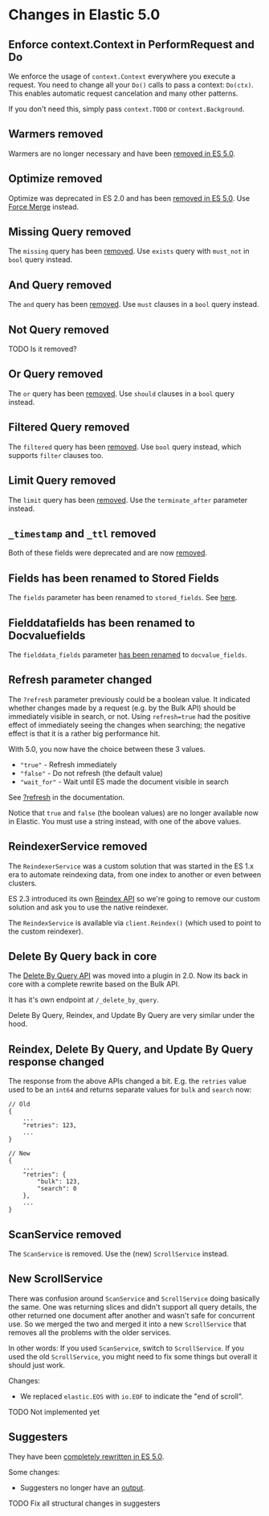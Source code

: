 # Changes in Elastic 5.0

## Enforce context.Context in PerformRequest and Do

We enforce the usage of `context.Context` everywhere you execute a request.
You need to change all your `Do()` calls to pass a context: `Do(ctx)`.
This enables automatic request cancelation and many other patterns.

If you don't need this, simply pass `context.TODO` or `context.Background`.

## Warmers removed

Warmers are no longer necessary and have been [removed in ES 5.0](https://www.elastic.co/guide/en/elasticsearch/reference/master/breaking_50_index_apis.html#_warmers).

## Optimize removed

Optimize was deprecated in ES 2.0 and has been [removed in ES 5.0](https://www.elastic.co/guide/en/elasticsearch/reference/master/breaking_50_rest_api_changes.html#_literal__optimize_literal_endpoint_removed).
Use [Force Merge](https://www.elastic.co/guide/en/elasticsearch/reference/master/indices-forcemerge.html) instead.

## Missing Query removed

The `missing` query has been [removed](https://www.elastic.co/guide/en/elasticsearch/reference/master/query-dsl-exists-query.html#_literal_missing_literal_query).
Use `exists` query with `must_not` in `bool` query instead.

## And Query removed

The `and` query has been [removed](https://www.elastic.co/guide/en/elasticsearch/reference/master/breaking_50_search_changes.html#_deprecated_queries_removed).
Use `must` clauses in a `bool` query instead.

## Not Query removed

TODO Is it removed?

## Or Query removed

The `or` query has been [removed](https://www.elastic.co/guide/en/elasticsearch/reference/master/breaking_50_search_changes.html#_deprecated_queries_removed).
Use `should` clauses in a `bool` query instead.

## Filtered Query removed

The `filtered` query has been [removed](https://www.elastic.co/guide/en/elasticsearch/reference/master/breaking_50_search_changes.html#_deprecated_queries_removed).
Use `bool` query instead, which supports `filter` clauses too.

## Limit Query removed

The `limit` query has been [removed](https://www.elastic.co/guide/en/elasticsearch/reference/master/breaking_50_search_changes.html#_deprecated_queries_removed).
Use the `terminate_after` parameter instead.

## `_timestamp` and `_ttl` removed

Both of these fields were deprecated and are now [removed](https://www.elastic.co/guide/en/elasticsearch/reference/master/breaking_50_mapping_changes.html#_literal__timestamp_literal_and_literal__ttl_literal).

## Fields has been renamed to Stored Fields

The `fields` parameter has been renamed to `stored_fields`.
See [here](https://www.elastic.co/guide/en/elasticsearch/reference/5.x/breaking_50_search_changes.html#_literal_fields_literal_parameter).

## Fielddatafields has been renamed to Docvaluefields

The `fielddata_fields` parameter [has been renamed](https://www.elastic.co/guide/en/elasticsearch/reference/5.x/breaking_50_search_changes.html#_literal_fielddata_fields_literal_parameter)
to `docvalue_fields`.

## Refresh parameter changed

The `?refresh` parameter previously could be a boolean value. It indicated
whether changes made by a request (e.g. by the Bulk API) should be immediately
visible in search, or not. Using `refresh=true` had the positive effect of
immediately seeing the changes when searching; the negative effect is that
it is a rather big performance hit.

With 5.0, you now have the choice between these 3 values.

* `"true"` - Refresh immediately
* `"false"` - Do not refresh (the default value)
* `"wait_for"` - Wait until ES made the document visible in search

See [?refresh](https://www.elastic.co/guide/en/elasticsearch/reference/master/docs-refresh.html) in the documentation.

Notice that `true` and `false` (the boolean values) are no longer available
now in Elastic. You must use a string instead, with one of the above values.

## ReindexerService removed

The `ReindexerService` was a custom solution that was started in the ES 1.x era
to automate reindexing data, from one index to another or even between clusters.

ES 2.3 introduced its own [Reindex API](https://www.elastic.co/guide/en/elasticsearch/reference/master/docs-reindex.html)
so we're going to remove our custom solution and ask you to use the native reindexer.

The `ReindexService` is available via `client.Reindex()` (which used to point
to the custom reindexer).

## Delete By Query back in core

The [Delete By Query API](https://www.elastic.co/guide/en/elasticsearch/reference/master/docs-delete-by-query.html)
was moved into a plugin in 2.0. Now its back in core with a complete rewrite based on the Bulk API.

It has it's own endpoint at `/_delete_by_query`.

Delete By Query, Reindex, and Update By Query are very similar under the hood.

## Reindex, Delete By Query, and Update By Query response changed

The response from the above APIs changed a bit. E.g. the `retries` value
used to be an `int64` and returns separate values for `bulk` and `search` now:

```
// Old
{
    ...
    "retries": 123,
    ...
}
```

```
// New
{
    ...
    "retries": {
        "bulk": 123,
        "search": 0
    },
    ...
}
```

## ScanService removed

The `ScanService` is removed. Use the (new) `ScrollService` instead.

## New ScrollService

There was confusion around `ScanService` and `ScrollService` doing basically
the same. One was returning slices and didn't support all query details, the
other returned one document after another and wasn't safe for concurrent use.
So we merged the two and merged it into a new `ScrollService` that
removes all the problems with the older services.

In other words:
If you used `ScanService`, switch to `ScrollService`.
If you used the old `ScrollService`, you might need to fix some things but
overall it should just work.

Changes:
- We replaced `elastic.EOS` with `io.EOF` to indicate the "end of scroll".

TODO Not implemented yet

## Suggesters

They have been [completely rewritten in ES 5.0](https://www.elastic.co/guide/en/elasticsearch/reference/master/breaking_50_suggester.html).

Some changes:
- Suggesters no longer have an [output](https://www.elastic.co/guide/en/elasticsearch/reference/master/breaking_50_suggester.html#_simpler_completion_indexing).

TODO Fix all structural changes in suggesters

